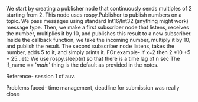 We start by creating a publisher node that continuously sends multiples of 2 starting from 2. This node uses rospy.Publisher to publish numbers on a topic.
We pass messages using standard Int16/Int32 (anything might work) message type.
Then, we make a first subscriber node that listens, receives the number, multiplies it by 10, and publishes this result to a new subscriber. Inside the callback function, we take the incoming number, multiply it by 10, and publish the result.
The second subscriber node listens, takes the number, adds 5 to it, and simply prints it. FOr example- if x=2 then 2 *10 +5 = 25...etc
We use rospy.sleep(n) so that there is a time lag of n sec
The if_name == '_main_' thing is the default as provided in the notes.

Reference- session 1 of auv.

Problems faced- time management, deadline for submission was really close
